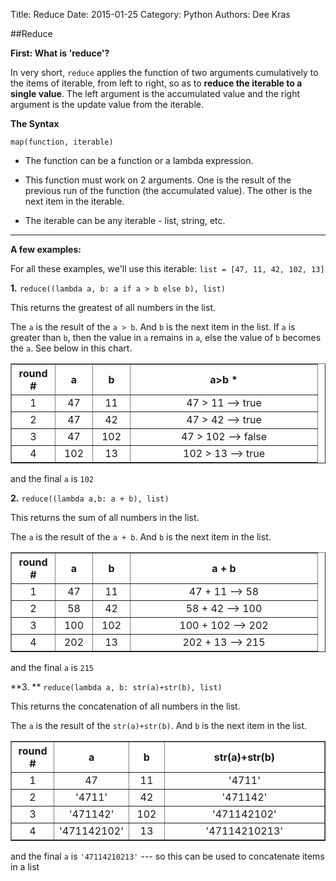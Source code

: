 Title: Reduce
Date: 2015-01-25
Category: Python
Authors: Dee Kras

##Reduce

**First: What is 'reduce'?**

In very short, `reduce` applies the function of two arguments cumulatively to the items of iterable, from left to right, so as to **reduce the iterable to a single value**. 
The left argument is the accumulated value and the right argument is the update value from the iterable.




**The Syntax**

`map(function, iterable)`

   - The function can be a function or a lambda expression.
   - This function must work on 2 arguments.  One is the result of the previous run of the function (the accumulated value). The other is the next item in the iterable.

   - The iterable can be any iterable - list, string, etc. 

  
--------------------------------------

**A few  examples:**

For all these examples, we'll use this iterable: `list = [47, 11, 42, 102, 13]`

**1.**  `reduce((lambda a, b: a if a > b else b), list)`

This returns the greatest of all numbers in the list. 

The `a` is the result of the `a > b`. And `b` is the next item in the list. If `a` is greater than `b`, then the value in `a` remains in `a`, else the value of `b` becomes the `a`.  See below in this chart.


<table border="1" cellpadding="3">
  <center>
  <col width="70">
  <col width="60">
  <col width="60">
  <col width="300">
  
  <tr>
    <th>  round # </th>
    <th>  a     </th>
    <th>  b   </th>
    <th> a>b * </th>
  </tr>
  <tr><center>
    <td><center>  1         </center></td>
    <td><center>  47         </center></td>
    <td><center> 11       </center></td>
    <td><center> 47 > 11 --> true    </center></td>
  </tr>
  <tr>
    <td><center>  2         </center></td>
    <td><center> 47           </center></td>
    <td><center>  42          </center></td>
    <td><center> 47 > 42  --> true       </center></td>
  </tr>
  <tr>
    <td><center>  3         </center></td>
    <td><center> 47           </center></td>
    <td><center> 102            </center></td>
    <td><center> 47 > 102  --> false       </center></td>
  </tr>
  <tr>
    <td><center>  4         </center></td>
    <td><center> 102           </center></td>
    <td><center> 13            </center></td>
    <td><center> 102 > 13  --> true       </center></td>
  </tr>
</table>

and the final `a` is `102`


**2.**  `reduce((lambda a,b: a + b), list)` 

This returns the sum of all numbers in the list. 

The `a` is the result of the `a + b`. And `b` is the next item in the list.

<table border="1" cellpadding="3">
  <center>
  <col width="70">
  <col width="60">
  <col width="60">
  <col width="300">
  
  <tr>
    <th>  round # </th>
    <th>  a     </th>
    <th>  b   </th>
    <th> a + b </th>
  </tr>
  <tr><center>
    <td><center>  1         </center></td>
    <td><center>  47         </center></td>
    <td><center> 11       </center></td>
    <td><center> 47 + 11 --> 58    </center></td>
  </tr>
  <tr>
    <td><center>  2         </center></td>
    <td><center> 58          </center></td>
    <td><center>  42          </center></td>
    <td><center> 58 + 42 --> 100      </center></td>
  </tr>
  <tr>
    <td><center>  3         </center></td>
    <td><center> 100          </center></td>
    <td><center> 102            </center></td>
    <td><center> 100 + 102  --> 202      </center></td>
  </tr>
  <tr>
    <td><center>  4         </center></td>
    <td><center> 202           </center></td>
    <td><center> 13            </center></td>
    <td><center> 202 + 13  --> 215      </center></td>
  </tr>
</table>

and the final `a` is `215`

**3. **  `reduce(lambda a, b: str(a)+str(b), list)` 

This returns the concatenation of all numbers in the list.

The `a` is the result of the `str(a)+str(b)`. And `b` is the next item in the list.

<table border="1" cellpadding="3">
  <center>
  <col width="70">
  <col width="60">
  <col width="60">
  <col width="300">
  
  <tr>
    <th>  round # </th>
    <th>  a     </th>
    <th>  b   </th>
    <th> str(a)+str(b) </th>
  </tr>
  <tr><center>
    <td><center>  1         </center></td>
    <td><center>  47         </center></td>
    <td><center> 11       </center></td>
    <td><center> '4711'    </center></td>
  </tr>
  <tr>
    <td><center>  2         </center></td>
    <td><center> '4711'          </center></td>
    <td><center>  42          </center></td>
    <td><center> '471142'     </center></td>
  </tr>
  <tr>
    <td><center>  3         </center></td>
    <td><center> '471142'          </center></td>
    <td><center> 102            </center></td>
    <td><center> '471142102'      </center></td>
  </tr>
  <tr>
    <td><center>  4         </center></td>
    <td><center> '471142102'           </center></td>
    <td><center> 13            </center></td>
    <td><center> '47114210213'     </center></td>
  </tr>
</table>


and the final `a` is `'47114210213'`
--- so this can be used to concatenate items in a list  